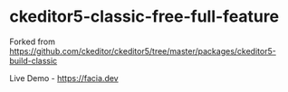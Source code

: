 # ckeditor5-classic-free-full-feature

Forked from https://github.com/ckeditor/ckeditor5/tree/master/packages/ckeditor5-build-classic

Live Demo - https://facia.dev